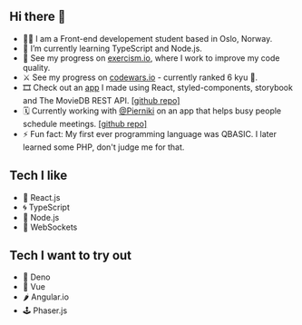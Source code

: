 ## Hi there 👋

- 👨‍🎓 I am a Front-end developement student based in Oslo, Norway.
- 🌱 I’m currently learning TypeScript and Node.js.
- 🚀 See my progress on [exercism.io](https://exercism.io/profiles/bartektelec), where I work to improve my code quality.
- ⚔ See my progress on [codewars.io](https://www.codewars.com/users/bartektelec) - currently ranked 6 kyu 🥋.
- 🎞 Check out an [app](https://bartektelec.github.io/react-netflix-clone/) I made using React, styled-components, storybook and The MovieDB REST API. [[github repo]](https://github.com/bartektelec/react-netflix-clone)
- 🗓 Currently working with [@Pierniki](https://github.com/Pierniki/) on an app that helps busy people schedule meetings. [[github repo]](https://github.com/bartektelec/book-my-time)
- ⚡ Fun fact: My first ever programming language was QBASIC. I later learned some PHP, don't judge me for that.

## Tech I like 
- 🌌 React.js
- 🌀 TypeScript
- 🔋 Node.js
- 🔌 WebSockets
## Tech I want to try out
- 🦕 Deno
- 💚 Vue
- 🌶 Angular.io
- 🕹 Phaser.js

<!--
**bartektelec/bartektelec** is a ✨ _special_ ✨ repository because its `README.md` (this file) appears on your GitHub profile.

Here are some ideas to get you started:

- 🌱 I’m currently learning ...
- 👯 I’m looking to collaborate on ...
- 🤔 I’m looking for help with ...
- 💬 Ask me about ...
- 📫 How to reach me: ...
- 😄 Pronouns: ...
- ⚡ Fun fact: ...
-->
